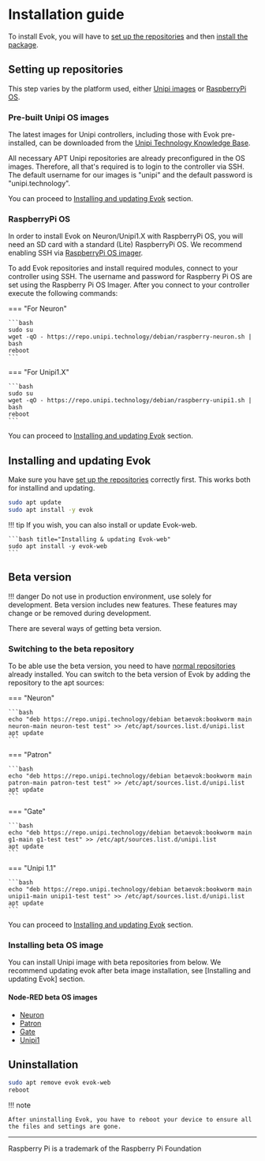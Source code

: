 # Installation guide

To install Evok, you will have to [set up the repositories](#setting-up-repositories) and then [install the package](#installing-and-updating-evok).

## Setting up repositories

This step varies by the platform used, either [Unipi images](#pre-built-unipi-os-images) or [RaspberryPi OS](#raspberrypi-os).

### Pre-built Unipi OS images

The latest images for Unipi controllers, including those with Evok pre-installed, can be downloaded from the [Unipi Technology Knowledge Base](https://kb.unipi.technology/os-images).

All necessary APT Unipi repositories are already preconfigured in the OS images. Therefore, all that's required is to login to the controller via SSH. The default username for our images is "unipi" and the default password is "unipi.technology".

You can proceed to [Installing and updating Evok](#installing-and-updating-evok) section.

### RaspberryPi OS

In order to install Evok on Neuron/Unipi1.X with RaspberryPi OS, you will need an SD card with a standard (Lite) RaspberryPi OS. We recommend enabling SSH via [RaspberryPi OS imager](https://www.raspberrypi.com/software/).

To add Evok repositories and install required modules, connect to your controller using SSH. The username and password for Raspberry Pi OS are set using the Raspberry Pi OS Imager. After you connect to your controller execute the following commands:

=== "For Neuron"

    ```bash
    sudo su
    wget -qO - https://repo.unipi.technology/debian/raspberry-neuron.sh | bash
    reboot
    ```

=== "For Unipi1.X"

    ```bash
    sudo su
    wget -qO - https://repo.unipi.technology/debian/raspberry-unipi1.sh | bash
    reboot
    ```

You can proceed to [Installing and updating Evok](#installing-and-updating-evok) section.

## Installing and updating Evok

Make sure you have [set up the repositories](#setting-up-repositories) correctly first. This works both for installind and updating.

```bash title="Installing & updating Evok"
sudo apt update
sudo apt install -y evok
```

!!! tip
    If you wish, you can also install or update Evok-web.

    ```bash title="Installing & updating Evok-web"
    sudo apt install -y evok-web
    ```

## Beta version

!!! danger
    Do not use in production environment, use solely for development.
    Beta version includes new features.
    These features may change or be removed during development.

There are several ways of getting beta version.

### Switching to the beta repository

To be able use the beta version, you need to have [normal repositories](#setting-up-repositories) already installed. You can switch to the beta version of Evok by adding the repository to the apt sources:

=== "Neuron"

    ```bash
    echo "deb https://repo.unipi.technology/debian betaevok:bookworm main neuron-main neuron-test test" >> /etc/apt/sources.list.d/unipi.list
    apt update
    ```

=== "Patron"

    ```bash
    echo "deb https://repo.unipi.technology/debian betaevok:bookworm main patron-main patron-test test" >> /etc/apt/sources.list.d/unipi.list
    apt update
    ```

=== "Gate"

    ```bash
    echo "deb https://repo.unipi.technology/debian betaevok:bookworm main g1-main g1-test test" >> /etc/apt/sources.list.d/unipi.list
    apt update
    ```

=== "Unipi 1.1"

    ```bash
    echo "deb https://repo.unipi.technology/debian betaevok:bookworm main unipi1-main unipi1-test test" >> /etc/apt/sources.list.d/unipi.list
    apt update
    ```

You can proceed to [Installing and updating Evok](#installing-and-updating-evok) section.

### Installing beta OS image

You can install Unipi image with beta repositories from below.
We recommend updating evok after beta image installation, see [Installing and updating Evok] section.

#### Node-RED beta OS images

- [Neuron](https://kb.unipi.technology/files:software:os-images:neuron-node-red-hidden)
- [Patron](https://kb.unipi.technology/files:software:os-images:patron-node-red-hidden)
- [Gate](https://kb.unipi.technology/files:software:os-images:g1-node-red-hidden)
- [Unipi1](https://kb.unipi.technology/files:software:os-images:unipi1-node-red-hidden)

## Uninstallation

```bash title="Uninstalling Evok"
sudo apt remove evok evok-web
reboot
```

!!! note

    After uninstalling Evok, you have to reboot your device to ensure all the files and settings are gone.

----

Raspberry Pi is a trademark of the Raspberry Pi Foundation
